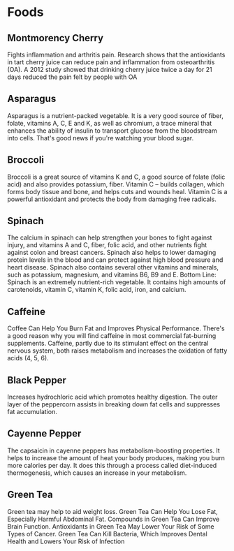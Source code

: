 # Foods

##  Montmorency Cherry
Fights inflammation and arthritis pain. Research shows that the antioxidants in tart cherry juice can reduce pain and inflammation from osteoarthritis (OA). A 2012 study showed that drinking cherry juice twice a day for 21 days reduced the pain felt by people with OA

##  Asparagus
Asparagus is a nutrient-packed vegetable. It is a very good source of fiber, folate, vitamins A, C, E and K, as well as chromium, a trace mineral that enhances the ability of insulin to transport glucose from the bloodstream into cells. That's good news if you're watching your blood sugar.

##  Broccoli
Broccoli is a great source of vitamins K and C, a good source of folate (folic acid) and also provides potassium, fiber. Vitamin C – builds collagen, which forms body tissue and bone, and helps cuts and wounds heal. Vitamin C is a powerful antioxidant and protects the body from damaging free radicals.

##  Spinach
The calcium in spinach can help strengthen your bones to fight against injury, and vitamins A and C, fiber, folic acid, and other nutrients fight against colon and breast cancers. Spinach also helps to lower damaging protein levels in the blood and can protect against high blood pressure and heart disease. Spinach also contains several other vitamins and minerals, such as potassium, magnesium, and vitamins B6, B9 and E. Bottom Line: Spinach is an extremely nutrient-rich vegetable. It contains high amounts of carotenoids, vitamin C, vitamin K, folic acid, iron, and calcium.

##  Caffeine
Coffee Can Help You Burn Fat and Improves Physical Performance. There's a good reason why you will find caffeine in most commercial fat-burning supplements. Caffeine, partly due to its stimulant effect on the central nervous system, both raises metabolism and increases the oxidation of fatty acids (4, 5, 6).

##  Black Pepper
Increases hydrochloric acid which promotes healthy digestion. The outer layer of the peppercorn assists in breaking down fat cells and suppresses fat accumulation.


##  Cayenne Pepper
The capsaicin in cayenne peppers has metabolism-boosting properties. It helps to increase the amount of heat your body produces, making you burn more calories per day. It does this through a process called diet-induced thermogenesis, which causes an increase in your metabolism.

##  Green Tea
Green tea may help to aid weight loss. Green Tea Can Help You Lose Fat, Especially Harmful Abdominal Fat. Compounds in Green Tea Can Improve Brain Function. Antioxidants in Green Tea May Lower Your Risk of Some Types of Cancer. Green Tea Can Kill Bacteria, Which Improves Dental Health and Lowers Your Risk of Infection




